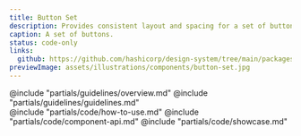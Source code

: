 ```yaml
---
title: Button Set
description: Provides consistent layout and spacing for a set of buttons.
caption: A set of buttons.
status: code-only
links:
  github: https://github.com/hashicorp/design-system/tree/main/packages/components/addon/components/hds/button-set
previewImage: assets/illustrations/components/button-set.jpg
---
```


<section data-tab="Guidelines">
  @include "partials/guidelines/overview.md"
  @include "partials/guidelines/guidelines.md"
</section>

<section data-tab="Code">
  @include "partials/code/how-to-use.md"
  @include "partials/code/component-api.md"
  @include "partials/code/showcase.md"
</section>
